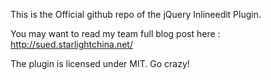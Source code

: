This is the Official github repo of the jQuery Inlineedit Plugin.

You may want to read my team full blog post here :
http://sued.starlightchina.net/

The plugin is licensed under MIT. Go crazy!
